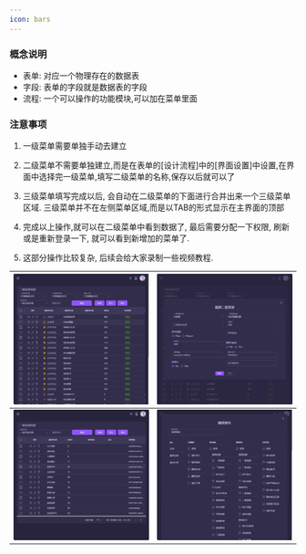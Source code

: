 ```yaml
---
icon: bars
---
```


### 概念说明

- 表单: 对应一个物理存在的数据表
- 字段: 表单的字段就是数据表的字段
- 流程: 一个可以操作的功能模块,可以加在菜单里面

### 注意事项
1. 一级菜单需要单独手动去建立
2. 二级菜单不需要单独建立,而是在表单的[设计流程]中的[界面设置]中设置,在界面中选择完一级菜单,填写二级菜单的名称,保存以后就可以了
3. 三级菜单填写完成以后, 会自动在二级菜单的下面进行合并出来一个三级菜单区域. 三级菜单并不在左侧菜单区域,而是以TAB的形式显示在主界面的顶部
4. 完成以上操作,就可以在二级菜单中看到数据了, 最后需要分配一下权限, 刷新或是重新登录一下, 就可以看到新增加的菜单了.

5. 这部分操作比较复杂, 后续会给大家录制一些视频教程.


| <img src="./images/17.png" > | <img src="./images/18.png" > |
|------------------------------------------|------------------------------------------|
| <img src="./images/19.png" > | <img src="./images/20.png" > |
